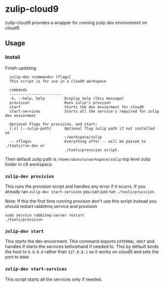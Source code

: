 # zulip-cloud9
zulip-cloud9 provides a wrapper for running zulip dev environment on cloud9.

## Usage

### Install
Finish updating


```
  zulip-dev <commands> [flags]
  This script is for use in a cloud9 workspace

  commands
  ------------------------
  -h, --help, help         Display help (this message)
  provision                Runs zulip's provison
  start                    Starts the dev enviorment for cloud9
  start-services           Starts all the service's required for zulip dev enviorment

  Optional Flags for provision, and start:
  [-z] [--zulip-path]      Optional flag zulip path if not installed at
                           ~/workspace/zulip
  -- <flags>               Everything after -- will be passed to ./tools/run-dev or
                           ./tools/provision script.
```
Then default zulip path is `/home/ubunutu/workspace/zulip` top level zulip folder in c9 workspace.

### `zulip-dev provision`
This runs the provision script and handles any error if it ocurrs. If you already ran `zulip-dev start-services` you can just run `./tools/provision`.

Note: If this the first time running provison don't use this script instead you should restart rabbitmq service and provision
```
sudo service rabbitmq-server restart
./tools/provision
```

### `zulip-dev start`
This starts the dev enviorment. This command exports `EXTERNAL_HOST` and handles if starts the services beforehand if needed to. This by default binds the host to `0.0.0.0` rather than `127.0.0.1` so it works on cloud9 and sets the port to `8080`.

### `zulip-dev start-services`
This script starts all the services only if needed.
